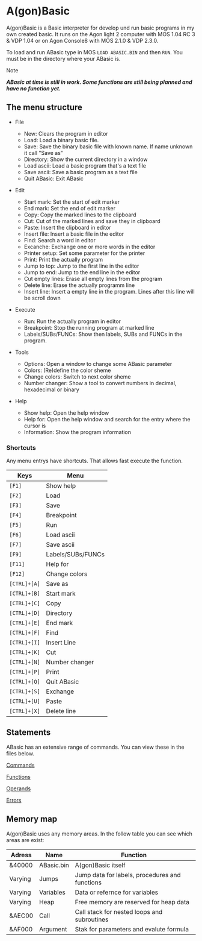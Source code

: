 # A(gon)Basic
A(gon)Basic is a Basic interpreter for develop und run basic programs in my own created basic. It runs on the Agon light 2 computer with MOS 1.04 RC 3 & VDP 1.04 or on Agon Console8 with MOS 2.1.0 & VDP 2.3.0.

To load and run ABasic type in MOS `LOAD ABASIC.BIN` and then `RUN`. You must be in the directory where your ABasic is.

> [!NOTE]
***ABasic at time is still in work. Some functions are still being planned and have no function yet.***


## The menu structure

- File
  - New: Clears the program in editor
  - Load: Load a binary basic file.
  - Save: Save the binary basic file with known name. If name unknown it call "Save as"
  - Directory: Show the current directory in a window
  - Load ascii: Load a basic program that's a text file
  - Save ascii: Save a basic program as a text file
  - Quit ABasic: Exit ABasic

- Edit
  - Start mark: Set the start of edit marker
  - End mark: Set the end of edit marker
  - Copy: Copy the marked lines to the clipboard
  - Cut: Cut of the marked lines and save they in clipboard
  - Paste: Insert the clipboard in editor
  - Insert file: Insert a basic file in the editor
  - Find: Search a word in editor
  - Excanche: Exchange one or more words in the editor
  - Printer setup: Set some parameter for the printer
  - Print: Print the actually program
  - Jump to top: Jump to the first line in the editor
  - Jump to end: Jump to the end line in the editor
  - Cut empty lines: Erase all empty lines from the program
  - Delete line: Erase the actually programm line
  - Insert line: Insert a empty line in the program. Lines after this line will be scroll down

- Execute
  - Run: Run the actually program in editor
  - Breakpoint: Stop the running program at marked line
  - Labels/SUBs/FUNCs: Show then labels, SUBs and FUNCs in the program.

- Tools
  - Options: Open a window to change some ABasic parameter
  - Colors: (Re)define the color sheme
  - Change colors: Switch to next color sheme
  - Number changer: Show a tool to convert numbers in decimal, hexadecimal or binary

- Help
  - Show help: Open the help window
  - Help for: Open the help window and search for the entry where the cursor is
  - Information: Show the program information

### Shortcuts

Any menu entrys have shortcuts. That allows fast execute the function.

|**Keys**|**Menu**|
|--------|--------|
|`[F1]`|Show help|
|`[F2]`|Load|
|`[F3]`|Save|
|`[F4]`|Breakpoint|
|`[F5]`|Run|
|`[F6]`|Load ascii|
|`[F7]`|Save ascii|
|`[F9]`|Labels/SUBs/FUNCs|
|`[F11]`|Help for|
|`[F12]`|Change colors|
|`[CTRL]+[A]`|Save as|
|`[CTRL]+[B]`|Start mark|
|`[CTRL]+[C]`|Copy|
|`[CTRL]+[D]`|Directory|
|`[CTRL]+[E]`|End mark|
|`[CTRL]+[F]`|Find|
|`[CTRL]+[I]`|Insert Line|
|`[CTRL]+[K]`|Cut|
|`[CTRL]+[N]`|Number changer|
|`[CTRL]+[P]`|Print|
|`[CTRL]+[Q]`|Quit ABasic|
|`[CTRL]+[S]`|Exchange|
|`[CTRL]+[U]`|Paste|
|`[CTRL]+[X]`|Delete line|

## Statements

ABasic has an extensive range of commands. You can view these in the files below.

[Commands](/Commands.md)

[Functions](/Functions.md)

[Operands](/Operands.md)

[Errors](/Errors.md)


## Memory map

A(gon)Basic uses any memory areas. In the follow table you can see which areas are exist:

|**Adress**|**Name**|**Function**|
|----------|--------|------------|
| &40000 | ABasic.bin | A(gon)Basic itself |
| Varying | Jumps | Jump data for labels, procedures and functions |
| Varying | Variables | Data or refernce for variables |
| Varying | Heap | Free memory are reserved for heap data |
| &AEC00 | Call | Call stack for nested loops and subroutines |
| &AF000 | Argument | Stak for parameters and evalute formula |
